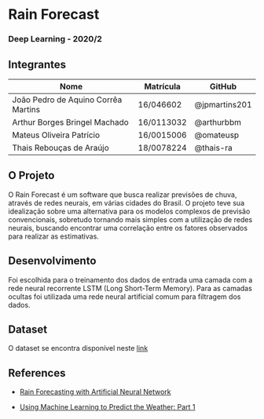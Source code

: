 # Rain Forecast
### Deep Learning - 2020/2

## Integrantes

| Nome               | Matrícula  | GitHub             |
|--------------------|------------|--------------------|
|João Pedro de Aquino Corrêa Martins | 16/046602  |    @jpmartins201  |
|Arthur Borges Bringel Machado       | 16/0113032 |    @arthurbbm     |
| Mateus Oliveira Patrício | 16/0015006 | @omateusp |
| Thais Rebouças de Araújo | 18/0078224 | @thais-ra |

## O Projeto

O Rain Forecast é um software que busca realizar previsões de chuva, através de redes neurais, em várias cidades do Brasil. O projeto teve sua idealização sobre uma alternativa para os modelos complexos de previsão convencionais, sobretudo tornando mais simples com a utilização de redes neurais, buscando encontrar uma correlação entre os fatores observados para realizar as estimativas.

## Desenvolvimento

Foi escolhida para o treinamento dos dados de entrada uma camada com a rede neural recorrente LSTM (Long Short-Term Memory). Para as camadas ocultas foi utilizada uma rede neural artificial comum para filtragem dos dados.

## Dataset

O dataset se encontra disponível neste [link](https://drive.google.com/drive/folders/1xyxumSFZanE45D1DrVHcmUD5lT-GmhNO?usp=sharing)

## References

- [Rain Forecasting with Artificial Neural Network](https://www.kaggle.com/fatmakursun/rain-forecasting-with-artificial-neural-network#EDA)

- [Using Machine Learning to Predict the Weather: Part 1](https://stackabuse.com/using-machine-learning-to-predict-the-weather-part-1/)
